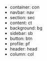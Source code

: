 - container: con
- navbar: nav
- section: sec
- content: ct
- background: bg
- sidebar: sb
- button: btn
- profile: pf
- header: head
- column: col
